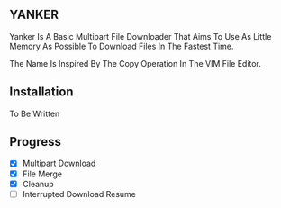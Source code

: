 ## YANKER
Yanker Is A Basic Multipart File Downloader That Aims To Use As Little Memory As Possible To Download Files In The Fastest Time.

The Name Is Inspired By The Copy Operation In The VIM File Editor.

## Installation

To Be Written

## Progress
- [x] Multipart Download
- [x] File Merge
- [x] Cleanup
- [ ] Interrupted Download Resume
